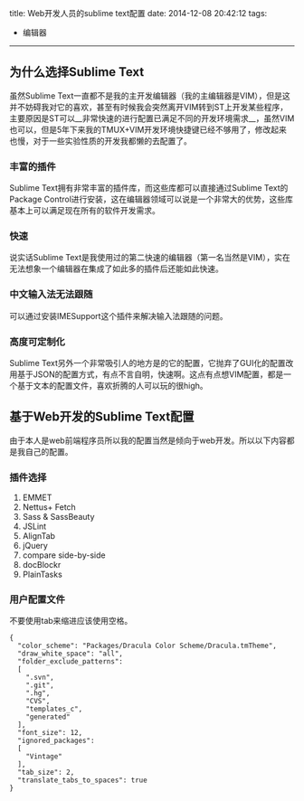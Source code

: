 title: Web开发人员的sublime text配置
date: 2014-12-08 20:42:12
tags:
- 编辑器

---

## 为什么选择Sublime Text

虽然Sublime Text一直都不是我的主开发编辑器（我的主编辑器是VIM），但是这并不妨碍我对它的喜欢，甚至有时候我会突然离开VIM转到ST上开发某些程序，主要原因是ST可以__非常快速的进行配置已满足不同的开发环境需求__，虽然VIM也可以，但是5年下来我的TMUX+VIM开发环境快捷键已经不够用了，修改起来也慢，对于一些实验性质的开发我都懒的去配置了。

<!-- more -->
### 丰富的插件

Sublime Text拥有非常丰富的插件库，而这些库都可以直接通过Sublime Text的Package Control进行安装，这在编辑器领域可以说是一个非常大的优势，这些库基本上可以满足现在所有的软件开发需求。

### 快速

说实话Sublime Text是我使用过的第二快速的编辑器（第一名当然是VIM），实在无法想象一个编辑器在集成了如此多的插件后还能如此快速。

### 中文输入法无法跟随

可以通过安装IMESupport这个插件来解决输入法跟随的问题。

### 高度可定制化

Sublime Text另外一个非常吸引人的地方是的它的配置，它抛弃了GUI化的配置改用基于JSON的配置方式，有点不言自明，快速啊。这点有点想VIM配置，都是一个基于文本的配置文件，喜欢折腾的人可以玩的很high。

## 基于Web开发的Sublime Text配置

由于本人是web前端程序员所以我的配置当然是倾向于web开发。所以以下内容都是我自己的配置。

### 插件选择
1. EMMET
2. Nettus+ Fetch
3. Sass & SassBeauty
4. JSLint
5. AlignTab
6. j​Query
7. compare side-by-side
8. docBlockr
9. Plain​Tasks

### 用户配置文件

不要使用tab来缩进应该使用空格。

``` 
{
  "color_scheme": "Packages/Dracula Color Scheme/Dracula.tmTheme",
  "draw_white_space": "all",
  "folder_exclude_patterns":
  [
    ".svn",
    ".git",
    ".hg",
    "CVS",
    "templates_c",
    "generated"
  ],
  "font_size": 12,
  "ignored_packages":
  [
    "Vintage"
  ],
  "tab_size": 2,
  "translate_tabs_to_spaces": true
}
```